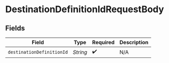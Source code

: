 # DestinationDefinitionIdRequestBody


## Fields

| Field                     | Type                      | Required                  | Description               |
| ------------------------- | ------------------------- | ------------------------- | ------------------------- |
| `destinationDefinitionId` | *String*                  | :heavy_check_mark:        | N/A                       |